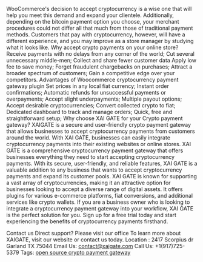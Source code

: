 WooCommerce's decision to accept cryptocurrency is a wise one that will help you meet this demand and expand your clientele. Additionally, depending on the bitcoin payment option you choose, your merchant procedures could not differ all that much from those of traditional payment methods. 
Customers that pay with cryptocurrency, however, will have a different experience, and you may improve as a store manager by studying what it looks like.
Why accept crypto payments on your online store?
Receive payments with no delays from any corner of the world;
Cut several unnecessary middle-men;
Collect and share fewer customer data
Apply low fee to save money;
Forget fraudulent chargebacks on purchases;
Attract a broader spectrum of customers;
Gain a competitive edge over your competitors.
Advantages of Woocommerce cryptocurrency payment gateway plugin
Set prices in any local fiat currency;
Instant order confirmations;
Automatic refunds for unsuccessful payments or overpayments;
Accept slight underpayments;
Multiple payout options;
Accept desirable cryptocurrencies;
Convert collected crypto to fiat;
Dedicated dashboard to track and manage orders;
Quick, free and straightforward setup; 
Why choose XAI GATE for your Crypto payment gateway?
XAIGATE is a secure and user-friendly crypto payment gateway that allows businesses to accept cryptocurrency payments from customers around the world. With XAI GATE, businesses can easily integrate cryptocurrency payments into their existing websites or online stores.
XAI GATE is a comprehensive cryptocurrency payment gateway that offers businesses everything they need to start accepting cryptocurrency payments. With its secure, user-friendly, and reliable features, XAI GATE is a valuable addition to any business that wants to accept cryptocurrency payments and expand its customer pools.
XAI GATE is known for supporting a vast array of cryptocurrencies, making it an attractive option for businesses looking to accept a diverse range of digital assets. It offers plugins for various e-commerce platforms, fiat conversions, and additional services like crypto wallets. 
If you are a business owner who is looking to integrate a cryptocurrency payment gateway into your workflow, XAI GATE is the perfect solution for you. Sign up for a free trial today and start experiencing the benefits of cryptocurrency payments firsthand.

Contact us
Direct support? Please visit our office
To learn more about XAIGATE, visit our website or contact us today.
Location : 2417 Scorpius dr Garland TX 75044
Email Us: contact@xaigate.com
Call Us: +1(917)725-5379
Tags: [open source crypto payment gateway](https://www.xaigate.com/open-source-crypto-payment-gateway/)
